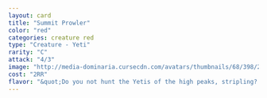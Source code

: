 ```yaml
---
layout: card
title: "Summit Prowler"
color: "red"
categories: creature red
type: "Creature - Yeti"
rarity: "C"
attack: "4/3"
image: "http://media-dominaria.cursecdn.com/avatars/thumbnails/68/398/200/283/635618474762688171.png"
cost: "2RR"
flavor: "&quot;Do you not hunt the Yetis of the high peaks, stripling? their meat is as tender as a bearss and their blood is as warming as fire. They are prey that will please Atarka.&quot; - Surrak, the Hunt Caller"
---
```



